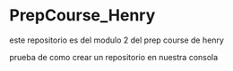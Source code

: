 # PrepCourse_Henry
este repositorio es del modulo 2 del prep course de henry

prueba de como crear un repositorio en nuestra consola
